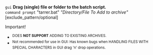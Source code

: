 `gui` **Drag (single) file or folder to the batch script.** <br>
`command prompt` "tarrer.bat" _"Directory/File To Add to archive"_ [exclude_pattern/optional]


Important!
+ <SUP>DOES **NOT SUPPORT** ADDING TO EXISTING ARCHIVES.
+ <SUP>Not recommended for use in GUI: Has known bugs when HANDLING FILES WITH SPECIAL CHARACTERS in GUI drag 'n' drop operations. 
